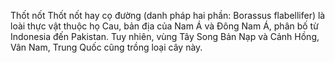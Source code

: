 Thốt nốt
Thốt nốt hay cọ đường (danh pháp hai phần: Borassus flabellifer) là loài thực vật thuộc họ Cau, bản địa của Nam Á và Đông Nam Á, phân bố từ Indonesia đến Pakistan. Tuy nhiên, vùng Tây Song Bản Nạp và Cảnh Hồng, Vân Nam, Trung Quốc cũng trồng loại cây này.